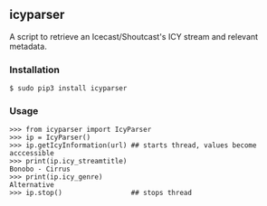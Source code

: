 ## icyparser

A script to retrieve an Icecast/Shoutcast's ICY stream and relevant metadata.

### Installation

    $ sudo pip3 install icyparser

### Usage

    >>> from icyparser import IcyParser
    >>> ip = IcyParser()
    >>> ip.getIcyInformation(url) ## starts thread, values become acccessible
    >>> print(ip.icy_streamtitle)
    Bonobo - Cirrus
    >>> print(ip.icy_genre)
    Alternative
    >>> ip.stop()                 ## stops thread
    


